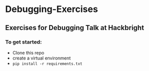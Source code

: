 # Debugging-Exercises
## Exercises for Debugging Talk at Hackbright

### To get started:

* Clone this repo
* create a virtual environment
* <code>pip install -r requirements.txt</code>
